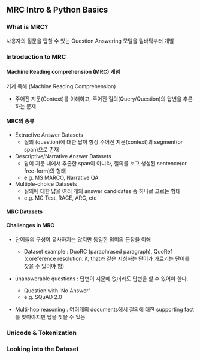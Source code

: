 ## MRC Intro & Python Basics

### What is MRC?

사용자의 질문을 답할 수 있는 Question Answering 모델을 밑바닥부터 개발



### Introduction to MRC

#### Machine Reading comprehension (MRC) 개념

기계 독해 (Machine Reading Comprehension)

* 주어진 지문(Context)를 이해하고, 주어진 질의(Query/Question)의 답변을 추론하는 문제



#### MRC의 종류

* Extractive Answer Datasets
  * 질의 (question)에 대한 답이 항상 주어진 지문(context)의 segment(or span)으로 존재
* Descriptive/Narrative Answer Datasets
  * 답이 지문 내에서 추출한 span이 아니라, 질의를 보고 생성된 sentence(or free-form)의 형태
  * e.g. MS MARCO, Narrative QA
* Multiple-choice Datasets
  * 질의에 대한 답을 여러 개의 answer candidates 중 하나로 고르는 형태
  * e.g. MC Test, RACE, ARC, etc



#### MRC Datasets



#### Challenges in MRC

* 단어들의 구성이 유사하지는 않지만 동일한 의미의 문장을 이해
  * Dataset example : DuoRC (paraphrased paragraph), QuoRef (coreference resolution: it, that과 같은 지칭하는 단어가 가르키는 단어를 찾을 수 있어야 함)



* unanswerable questions : 답변이 지문에 없더라도 답변을 할 수 있어야 한다.
  * Question with 'No Answer'
  * e.g. SQuAD 2.0



* Multi-hop reasoning : 여러개의 documents에서 질의에 대한 supporting fact를 찾아야지만 답을 찾을 수 있음



### Unicode & Tokenization



### Looking into the Dataset

